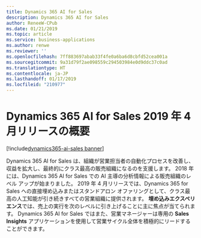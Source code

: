```yaml
---
title: Dynamics 365 AI for Sales
description: Dynamics 365 AI for Sales
author: ReneeW-CPub
ms.date: 01/21/2019
ms.topic: article
ms.service: business-applications
ms.author: renwe
ms.reviewer: ''
ms.openlocfilehash: 7ff883697abab33f4fe0a6ba6d8cbfd52cea001a
ms.sourcegitcommit: 9a31d79f2ae098559c294503984e0d9ddc37c0ad
ms.translationtype: HT
ms.contentlocale: ja-JP
ms.lasthandoff: 01/17/2019
ms.locfileid: "210977"
---
```

# <a name="overview-of-dynamics-365-ai-for-sales-april-19-release"></a>Dynamics 365 AI for Sales 2019 年 4 月リリースの概要
[!include[dynamics365-ai-sales banner](../../includes/dynamics365-ai-sales.md)]




Dynamics 365 AI for Sales は、組織が営業担当者の自動化プロセスを改善し、収益を拡大し、最終的にクラス最高の販売組織になるのを支援します。 2018 年には、Dynamics 365 AI for Sales での AI 主導の分析情報による販売組織のレベル アップが始まりました。 2019 年 4 月リリースでは、Dynamics 365 for Sales への直接埋め込みまたはスタンドアロン オファリングとして、クラス最高の人工知能が引き続きすべての営業組織に提供されます。 **埋め込みエクスペリエンス**では、売上の実行を次のレベルに引き上げることに主に焦点が当てられます。 Dynamics 365 AI for Sales ではまた、営業マネージャーは専用の **Sales Insights** アプリケーションを使用して営業サイクル全体を積極的にリードすることができます。
